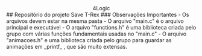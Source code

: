 <center> 4Logic</center>
## Repositório do projeto Save T-Rex
### Observações Importantes
 - Os arquivos devem estar na mesma pasta
 - O arquivo "main.c" é o arquivo principal e executável
 - O arquivo "functions.h" é uma biblioteca criada pelo grupo com várias funções fundamentais usadas no "main.c"
 - O arquivo "animacoes.h" e uma biblioteca criada pelo grupo para guardar as animações em _printf_ , que são muito extensas.
